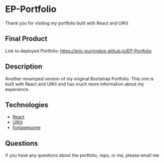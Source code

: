 # EP-Portfolio
Thank you for visiting my portfolio built with React and UIKit


## Final Product

Link to deployed Portfolio: https://eric-purrington.github.io/EP-Portfolio


## Description

Another revamped version of my original Bootstrap Portfolio. This one is built with React and UIKit and has much more information about my experience.


## Technologies
                                              
- [React](https://reactjs.org/)                                              
- [UIKit](https://getuikit.com/)
- [fontawesome](https://fontawesome.com/)


## Questions

If you have any questions about the portfolio, repo, or me, please email me 